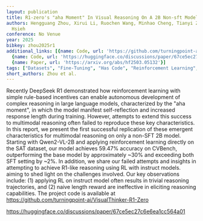 ```yaml
---
layout: publication
title: R1-zero's "aha Moment" In Visual Reasoning On A 2B Non-sft Model
authors: Hengguang Zhou, Xirui Li, Ruochen Wang, Minhao Cheng, Tianyi Zhou, Cho-jui
  Hsieh
conference: No Venue
year: 2025
bibkey: zhou2025r1
additional_links: [{name: Code, url: 'https://github.com/turningpoint-ai/VisualThinker-R1-Zero'},
  {name: Code, url: 'https://huggingface.co/discussions/paper/67ce5ec27c6e6ea1cc564a01'},
  {name: Paper, url: 'https://arxiv.org/abs/hf2503.05132'}]
tags: ["Datasets", "Fine-Tuning", "Has Code", "Reinforcement Learning", "Training Techniques"]
short_authors: Zhou et al.
---
```

Recently DeepSeek R1 demonstrated how reinforcement learning with simple rule-based incentives can enable autonomous development of complex reasoning in large language models, characterized by the "aha moment", in which the model manifest self-reflection and increased response length during training. However, attempts to extend this success to multimodal reasoning often failed to reproduce these key characteristics. In this report, we present the first successful replication of these emergent characteristics for multimodal reasoning on only a non-SFT 2B model. Starting with Qwen2-VL-2B and applying reinforcement learning directly on the SAT dataset, our model achieves 59.47% accuracy on CVBench, outperforming the base model by approximately ~30% and exceeding both SFT setting by ~2%. In addition, we share our failed attempts and insights in attempting to achieve R1-like reasoning using RL with instruct models. aiming to shed light on the challenges involved. Our key observations include: (1) applying RL on instruct model often results in trivial reasoning trajectories, and (2) naive length reward are ineffective in eliciting reasoning capabilities. The project code is available at https://github.com/turningpoint-ai/VisualThinker-R1-Zero

https://huggingface.co/discussions/paper/67ce5ec27c6e6ea1cc564a01